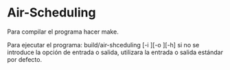 Air-Scheduling
==============

Para compilar el programa hacer make.  

Para ejecutar el programa:
build/air-shceduling [-i <inputfile>][-o <outputfile>][-h]
si no se introduce la opción de entrada o salida, utilizara la entrada o salida estándar por defecto.